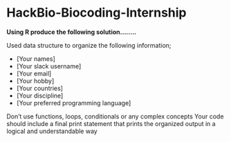 # HackBio-Biocoding-Internship

**Using R produce the following solution........**

Used data structure to organize the following information;

- [Your names]
- [Your slack username]
- [Your email]
- [Your hobby]
- [Your countries]
- [Your discipline]
- [Your preferred programming language]

Don’t use functions, loops, conditionals or any complex concepts
Your code should include a final print statement that prints the organized output in a logical and understandable way
